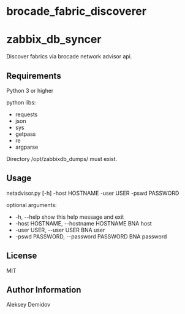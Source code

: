# brocade_fabric_discoverer

zabbix_db_syncer
=========

Discover fabrics via brocade network advisor api.

Requirements
------------

Python 3 or higher

python libs:
  - requests
  - json
  - sys
  - getpass
  - re
  - argparse

Directory /opt/zabbixdb_dumps/ must exist.


Usage
------

netadvisor.py [-h] -host HOSTNAME -user USER -pswd PASSWORD

optional arguments:
  - -h, --help            show this help message and exit
  - -host HOSTNAME, --hostname HOSTNAME
                        BNA host
  - -user USER, --user USER
                        BNA user
  - -pswd PASSWORD, --password PASSWORD
                        BNA password


License
-------

MIT

Author Information
------------------

Aleksey Demidov
